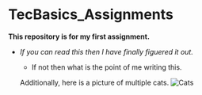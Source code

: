 # TecBasics_Assignments

**This repository is for my first assignment.**

- _If you can read this then I have finally figuered it out._
  -  If not then what is the point of me writing this.
 
  Additionally, here is a picture of multiple cats.
  ![Cats](https://images5.fanpop.com/image/photos/28500000/Cats-cats-28572014-1600-1200.jpg) 
